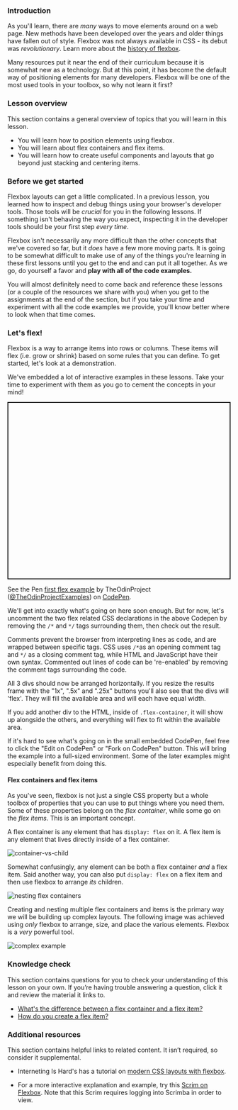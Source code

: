### Introduction

As you'll learn, there are *many* ways to move elements around on a web page. New methods have been developed over the years and older things have fallen out of style. Flexbox was not always available in CSS - its debut was *revolutionary*. Learn more about the [history of flexbox](https://medium.com/@BennyOgidan/history-of-css-grid-and-css-flexbox-658ae6cfe6d2).

Many resources put it near the end of their curriculum because it is somewhat new as a technology. But at this point, it has become the default way of positioning elements for many developers. Flexbox will be one of the most used tools in your toolbox, so why not learn it first?

### Lesson overview

This section contains a general overview of topics that you will learn in this lesson.

- You will learn how to position elements using flexbox.
- You will learn about flex containers and flex items.
- You will learn how to create useful components and layouts that go beyond just stacking and centering items.

### Before we get started

Flexbox layouts can get a little complicated. In a previous lesson, you learned how to inspect and debug things using your browser's developer tools. Those tools will be *crucial* for you in the following lessons. If something isn't behaving the way you expect, inspecting it in the developer tools should be your first step *every time*.

Flexbox isn't necessarily any more difficult than the other concepts that we've covered so far, but it *does* have a few more moving parts. It is going to be somewhat difficult to make use of any of the things you're learning in these first lessons until you get to the end and can put it all together. As we go, do yourself a favor and **play with all of the code examples.**

You will almost definitely need to come back and reference these lessons (or a couple of the resources we share with you) when you get to the assignments at the end of the section, but if you take your time and experiment with all the code examples we provide, you'll know better where to look when that time comes.

### Let's flex!

Flexbox is a way to arrange items into rows or columns. These items will flex (i.e. grow or shrink) based on some rules that you can define. To get started, let's look at a demonstration.

<div class="lesson-note" markdown="1">

We've embedded a lot of interactive examples in these lessons. Take your time to experiment with them as you go to cement the concepts in your mind!

</div>

<p class="codepen" data-height="400" data-default-tab="html,result" data-slug-hash="QWgNxrp" data-editable="true" data-user="TheOdinProjectExamples" style="height: 400px; box-sizing: border-box; display: flex; align-items: center; justify-content: center; border: 2px solid; margin: 1em 0; padding: 1em;">

  <span>See the Pen <a href="https://codepen.io/TheOdinProjectExamples/pen/QWgNxrp">
  first flex example</a> by TheOdinProject (<a href="https://codepen.io/TheOdinProjectExamples">@TheOdinProjectExamples</a>)
  on <a href="https://codepen.io">CodePen</a>.</span>

</p>

<script async src="https://cpwebassets.codepen.io/assets/embed/ei.js"></script>

We'll get into exactly what's going on here soon enough. But for now, let's uncomment the two flex related CSS declarations in the above Codepen by removing the `/*` and `*/` tags surrounding them, then check out the result.

<div class="lesson-note" markdown="1">

Comments prevent the browser from interpreting lines as code, and are wrapped between specific tags. CSS uses `/*`as an opening comment tag and `*/` as a closing comment tag, while HTML and JavaScript have their own syntax. Commented out lines of code can be 're-enabled' by removing the comment tags surrounding the code.

</div>

All 3 divs should now be arranged horizontally. If you resize the results frame with the "1x", ".5x" and ".25x" buttons you'll also see that the divs will 'flex'. They will fill the available area and will each have equal width.

If you add another div to the HTML, inside of `.flex-container`, it will show up alongside the others, and everything will flex to fit within the available area.

<div class="lesson-note" markdown="1">

If it's hard to see what's going on in the small embedded CodePen, feel free to click the "Edit on CodePen" or "Fork on CodePen" button. This will bring the example into a full-sized environment. Some of the later examples might especially benefit from doing this.

</div>

#### Flex containers and flex items

As you've seen, flexbox is not just a single CSS property but a whole toolbox of properties that you can use to put things where you need them. Some of these properties belong on the *flex container*, while some go on the *flex items*. This is an important concept.

<span id="flex-container-item-knowledge-check">A flex container is any element that has `display: flex` on it. A flex item is any element that lives directly inside of a flex container.</span>

<span id="how-to-create-flex-item-knowledge-check">![container-vs-child](https://cdn.statically.io/gh/TheOdinProject/curriculum/b2a53579fcbec1cfde47646cc5a2b109cd7772cc/foundations/html_css/flexbox/imgs/03.png)

</span>

Somewhat confusingly, any element can be both a flex container *and* a flex item. Said another way, you can also put `display: flex` on a flex item and then use flexbox to arrange *its* children.

![nesting flex containers](https://cdn.statically.io/gh/TheOdinProject/curriculum/495704c6eb6bf33bc927534f231533a82b27b2ac/html_css/v2/foundations/flexbox/imgs/04.png)

Creating and nesting multiple flex containers and items is the primary way we will be building up complex layouts. The following image was achieved using *only* flexbox to arrange, size, and place the various elements. Flexbox is a *very* powerful tool.

![complex example](https://cdn.statically.io/gh/TheOdinProject/curriculum/495704c6eb6bf33bc927534f231533a82b27b2ac/html_css/v2/foundations/flexbox/imgs/05.png)

### Knowledge check

This section contains questions for you to check your understanding of this lesson on your own. If you’re having trouble answering a question, click it and review the material it links to.

- [What's the difference between a flex container and a flex item?](#flex-container-item-knowledge-check)
- [How do you create a flex item?](#how-to-create-flex-item-knowledge-check)

### Additional resources

This section contains helpful links to related content. It isn’t required, so consider it supplemental.

- Interneting Is Hard's has a tutorial on [modern CSS layouts with flexbox](https://internetingishard.netlify.app/html-and-css/flexbox/index.html).

- For a more interactive explanation and example, try this [Scrim on Flexbox](https://scrimba.com/learn/flexbox/your-first-flexbox-layout-flexbox-tutorial-canLGCw). Note that this Scrim requires logging into Scrimba in order to view.
